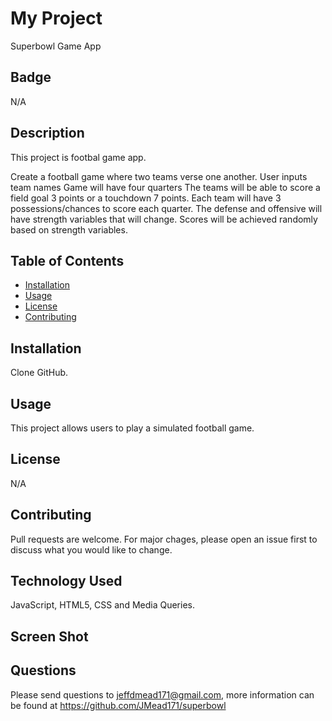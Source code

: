 # My Project
Superbowl Game App
  

## Badge
N/A


## Description
This project is footbal game app.

Create a football game where two teams verse one another.
User inputs team names
Game will have four quarters
The teams will be able to score a field goal 3 points or a touchdown 7 points.
Each team will have 3 possessions/chances to score each quarter.
The defense and offensive will have strength variables that will change.
Scores will be achieved randomly based on strength variables.

  
## Table of Contents
  
  * [Installation](#installation)
  * [Usage](#usage)
  * [License](#license)
  * [Contributing](#contributing)
  

## Installation
Clone GitHub.
  
  
## Usage 
This project allows users to play a simulated football game.


## License
N/A 
  

## Contributing
Pull requests are welcome. For major chages, please open an issue first to discuss what you would like to change.
  

## Technology Used
JavaScript, HTML5, CSS and Media Queries.


## Screen Shot

  
## Questions
Please send questions to jeffdmead171@gmail.com, more information can be found at https://github.com/JMead171/superbowl